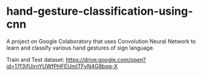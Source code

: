 # hand-gesture-classification-using-cnn
A project on Google Colaboratory that uses Convolution Neural Network to learn and classify various hand gestures of sign language.

Train and Test dataset:
https://drive.google.com/open?id=17f3jfUirnYUWfPHFEUmITFyN4G8bqq-X
